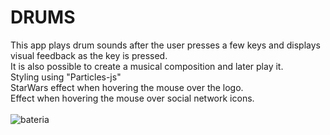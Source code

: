 # DRUMS
  This app plays drum sounds after the user presses a few keys and displays visual feedback as the key is pressed.</br>
  It is also possible to create a musical composition and later play it.</br>
  Styling using "Particles-js"</br>
  StarWars effect when hovering the mouse over the logo.</br>
  Effect when hovering the mouse over social network icons.</br></br>
 ![bateria](https://user-images.githubusercontent.com/38622239/205463815-6ec3129b-409a-45a3-b348-c1c8da31b602.png)
